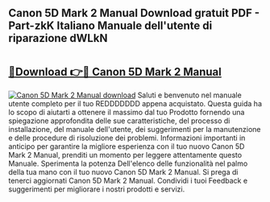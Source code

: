 ## Canon 5D Mark 2 Manual Download gratuit PDF - Part-zkK Italiano Manuale dell'utente di riparazione dWLkN

# <h2><a href="http://dfcfnb.blite.top/?on=Canon+5D+Mark+2+Manual">🔗Download 👉🔴 Canon 5D Mark 2 Manual</a></h2>

[![Canon 5D Mark 2 Manual download](https://i.imgur.com/lujVjoI.png)](http://dfcfnb.blite.top/?on=Canon+5D+Mark+2+Manual)
Saluti e benvenuto nel manuale utente completo per il tuo REDDDDDDD appena acquistato. Questa guida ha lo scopo di aiutarti a ottenere il massimo dal tuo Prodotto fornendo una spiegazione approfondita delle sue caratteristiche, del processo di installazione, del manuale dell'utente, dei suggerimenti per la manutenzione e delle procedure di risoluzione dei problemi. Informazioni importanti in anticipo per garantire la migliore esperienza con il tuo nuovo Canon 5D Mark 2 Manual, prenditi un momento per leggere attentamente questo Manuale. Sperimenta la potenza Dell'elenco delle funzionalità nel palmo della tua mano con il tuo nuovo Canon 5D Mark 2 Manual. Si prega di tenerci aggiornati Canon 5D Mark 2 Manual. Condividi i tuoi Feedback e suggerimenti per migliorare i nostri prodotti e servizi.
